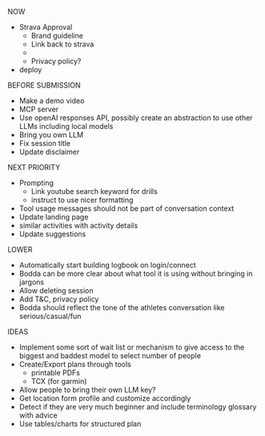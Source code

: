 NOW
- Strava Approval
  - Brand guideline
  - Link back to strava
  - 
  - Privacy policy?
- deploy

BEFORE SUBMISSION
- Make a demo video
- MCP server
- Use openAI responses API, possibly create an abstraction to use other LLMs including local models
- Bring you own LLM
- Fix session title
- Update disclaimer


NEXT PRIORITY
- Prompting
  - Link youtube search keyword for drills
  - instruct to use nicer formatting
- Tool usage messages should not be part of conversation context
- Update landing page
- similar activities with activity details
- Update suggestions

LOWER

- Automatically start building logbook on login/connect
- Bodda can be more clear about what tool it is using without bringing in jargons
- Allow deleting session
- Add T&C, privacy policy
- Bodda should reflect the tone of the athletes conversation like serious/casual/fun

IDEAS

- Implement some sort of wait list or mechanism to give access to the biggest and baddest model to select number of people
- Create/Export plans through tools
  - printable PDFs
  - TCX (for garmin)
- Allow people to bring their own LLM key?
- Get location form profile and customize accordingly
- Detect if they are very much beginner and include terminology glossary with advice
- Use tables/charts for structured plan
